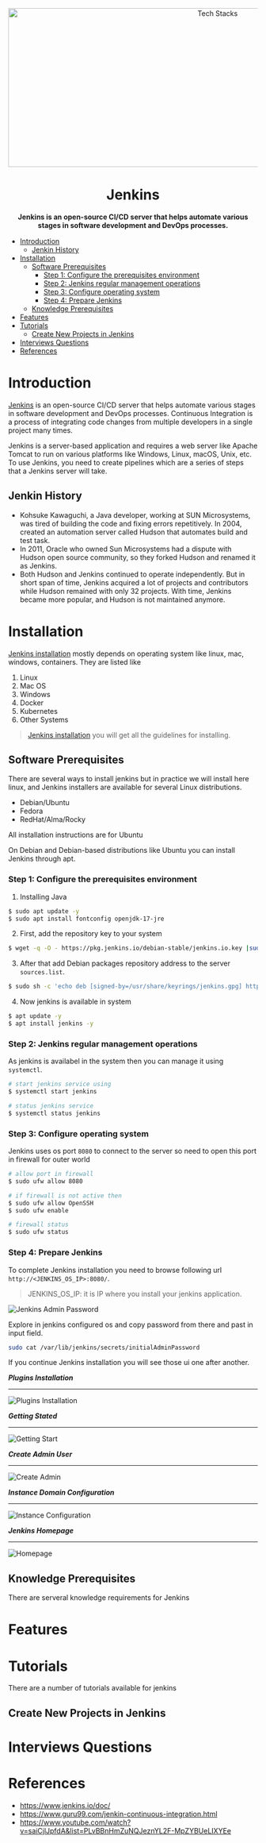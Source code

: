 <div align="center" style="margin-bottom: 15px;">
    <img src="img/logo.png" height="320" width="830" alt="Tech Stacks">
    <h1>Jenkins</h1>
    <strong>Jenkins is an open-source CI/CD server that helps automate various stages in software development and DevOps processes.</strong>
</div>



<!-- TOC -->

- [Introduction](#introduction)
  - [Jenkin History](#jenkin-history)
- [Installation](#installation)
  - [Software Prerequisites](#software-prerequisites)
    - [Step 1: Configure the prerequisites environment](#step-1-configure-the-prerequisites-environment)
    - [Step 2: Jenkins regular management operations](#step-2-jenkins-regular-management-operations)
    - [Step 3: Configure operating system](#step-3-configure-operating-system)
    - [Step 4: Prepare Jenkins](#step-4-prepare-jenkins)
  - [Knowledge Prerequisites](#knowledge-prerequisites)
- [Features](#features)
- [Tutorials](#tutorials)
  - [Create New Projects in Jenkins](#create-new-projects-in-jenkins)
- [Interviews Questions](#interviews-questions)
- [References](#references)


<!-- /TOC -->

# Introduction
[Jenkins](https://www.jenkins.io/) is an open-source CI/CD server that helps automate various stages in software development and DevOps processes. Continuous Integration is a process of integrating code changes from multiple developers in a single project many times.

Jenkins is a server-based application and requires a web server like Apache Tomcat to run on various platforms like Windows, Linux, macOS, Unix, etc. To use Jenkins, you need to create pipelines which are a series of steps that a Jenkins server will take.

## Jenkin History
- Kohsuke Kawaguchi, a Java developer, working at SUN Microsystems, was tired of building the code and fixing errors repetitively. In 2004, created an automation server called Hudson that automates build and test task.
- In 2011, Oracle who owned Sun Microsystems had a dispute with Hudson open source community, so they forked Hudson and renamed it as Jenkins.
- Both Hudson and Jenkins continued to operate independently. But in short span of time, Jenkins acquired a lot of projects and contributors while Hudson remained with only 32 projects. With time, Jenkins became more popular, and Hudson is not maintained anymore.


# Installation

[Jenkins installation](https://www.jenkins.io/doc/book/installing/) mostly depends on operating system like linux, mac, windows, containers. They are listed like

1. Linux
2. Mac OS 
3. Windows
4. Docker
5. Kubernetes
6. Other Systems

> [Jenkins installation](https://www.jenkins.io/doc/book/installing/) you will get all the guidelines for installing.

## Software Prerequisites
There are several ways to install jenkins but in practice we will install here linux, and Jenkins installers are available for several Linux distributions.
- Debian/Ubuntu
- Fedora
- RedHat/Alma/Rocky

All installation instructions are for Ubuntu

On Debian and Debian-based distributions like Ubuntu you can install Jenkins through apt.

### Step 1: Configure the prerequisites environment

1. Installing Java
```bash
$ sudo apt update -y
$ sudo apt install fontconfig openjdk-17-jre
```

2. First, add the repository key to your system
```bash
$ wget -q -O - https://pkg.jenkins.io/debian-stable/jenkins.io.key |sudo gpg --dearmor -o /usr/share/keyrings/jenkins.gpg
```

3. After that add Debian packages repository address to the server `sources.list`.
```bash
$ sudo sh -c 'echo deb [signed-by=/usr/share/keyrings/jenkins.gpg] http://pkg.jenkins.io/debian-stable binary/ > /etc/apt/sources.list.d/jenkins.list'
```

4. Now jenkins is available in system
```bash
$ apt update -y 
$ apt install jenkins -y
```

### Step 2: Jenkins regular management operations

As jenkins is availabel in the system then you can manage it using `systemctl`.
```bash
# start jenkins service using
$ systemctl start jenkins

# status jenkins service
$ systemctl status jenkins
```

### Step 3: Configure operating system 
Jenkins uses os port `8080` to connect to the server so need to open this port in firewall for outer world
```bash
# allow port in firewall
$ sudo ufw allow 8080

# if firewall is not active then 
$ sudo ufw allow OpenSSH
$ sudo ufw enable

# firewall status
$ sudo ufw status
```



### Step 4: Prepare Jenkins
To complete Jenkins installation you need to browse following url `http://<JENKINS_OS_IP>:8080/`.   
> JENKINS_OS_IP: it is IP where you install your jenkins application.

![Jenkins Admin Password](img/jenkins_admin_password.png)

Explore in jenkins configured os and copy password from there and past in input field.

```bash
sudo cat /var/lib/jenkins/secrets/initialAdminPassword
```

If you continue Jenkins installation you will see those ui one after another.

***Plugins Installation***
<hr/>

![Plugins Installation](img/jenkins_plugins_install.png)

***Getting Stated***
<hr/>

![Getting Start](img/jenkins_getting_start.png)

***Create Admin User***
<hr/>

![Create Admin](img/jenkins_create_admin.png)

***Instance Domain Configuration***
<hr/>

![Instance Configuration](img/jenkins_instance_configuration.png)

***Jenkins Homepage***
<hr/>

![Homepage](img/jenkins_homepage.png)

## Knowledge Prerequisites
There are serveral knowledge requirements for Jenkins

# Features

# Tutorials
There are a number of tutorials available for jenkins

## Create New Projects in Jenkins



# Interviews Questions

# References
- https://www.jenkins.io/doc/
- https://www.guru99.com/jenkin-continuous-integration.html
- https://www.youtube.com/watch?v=saiCjlJpfdA&list=PLvBBnHmZuNQJeznYL2F-MpZYBUeLIXYEe


